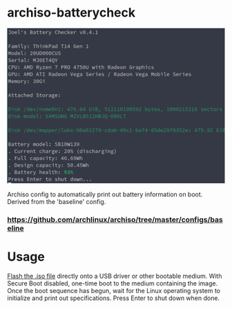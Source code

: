 # archiso-batterycheck
![Specs Output](screenshot.png)

Archiso config to automatically print out battery information on boot. Derived from the 'baseline' config.

### https://github.com/archlinux/archiso/tree/master/configs/baseline

# Usage
[Flash the .iso file](https://wiki.archlinux.org/title/USB_flash_installation_medium) directly onto a USB driver or other bootable medium. With Secure Boot disabled, one-time boot to the medium containing the image. Once the boot sequence has begun, wait for the Linux operating system to initialize and print out specifications. Press Enter to shut down when done.